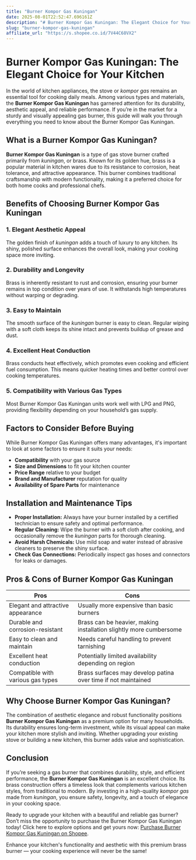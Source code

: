 ```yaml
---
title: "Burner Kompor Gas Kuningan"
date: 2025-08-01T22:52:47.696161Z
description: "# Burner Kompor Gas Kuningan: The Elegant Choice for Your Kitchen..."
slug: "burner-kompor-gas-kuningan"
affiliate_url: "https://s.shopee.co.id/7V44C68VX2"
---
```

# Burner Kompor Gas Kuningan: The Elegant Choice for Your Kitchen

In the world of kitchen appliances, the stove or *kompor gas* remains an essential tool for cooking daily meals. Among various types and materials, the **Burner Kompor Gas Kuningan** has garnered attention for its durability, aesthetic appeal, and reliable performance. If you’re in the market for a sturdy and visually appealing gas burner, this guide will walk you through everything you need to know about the Burner Kompor Gas Kuningan.

## What is a Burner Kompor Gas Kuningan?

**Burner Kompor Gas Kuningan** is a type of gas stove burner crafted primarily from *kuningan*, or brass. Known for its golden hue, brass is a popular material in kitchen wares due to its resistance to corrosion, heat tolerance, and attractive appearance. This burner combines traditional craftsmanship with modern functionality, making it a preferred choice for both home cooks and professional chefs.

## Benefits of Choosing Burner Kompor Gas Kuningan

### 1. Elegant Aesthetic Appeal

The golden finish of *kuningan* adds a touch of luxury to any kitchen. Its shiny, polished surface enhances the overall look, making your cooking space more inviting.

### 2. Durability and Longevity

Brass is inherently resistant to rust and corrosion, ensuring your burner remains in top condition over years of use. It withstands high temperatures without warping or degrading.

### 3. Easy to Maintain

The smooth surface of the *kuningan* burner is easy to clean. Regular wiping with a soft cloth keeps its shine intact and prevents buildup of grease and dust.

### 4. Excellent Heat Conduction

Brass conducts heat effectively, which promotes even cooking and efficient fuel consumption. This means quicker heating times and better control over cooking temperatures.

### 5. Compatibility with Various Gas Types

Most Burner Kompor Gas Kuningan units work well with LPG and PNG, providing flexibility depending on your household’s gas supply.

## Factors to Consider Before Buying

While Burner Kompor Gas Kuningan offers many advantages, it's important to look at some factors to ensure it suits your needs:

- **Compatibility** with your gas source
- **Size and Dimensions** to fit your kitchen counter
- **Price Range** relative to your budget
- **Brand and Manufacturer** reputation for quality
- **Availability of Spare Parts** for maintenance

## Installation and Maintenance Tips

- **Proper Installation:** Always have your burner installed by a certified technician to ensure safety and optimal performance.
- **Regular Cleaning:** Wipe the burner with a soft cloth after cooking, and occasionally remove the *kuningan* parts for thorough cleaning.
- **Avoid Harsh Chemicals:** Use mild soap and water instead of abrasive cleaners to preserve the shiny surface.
- **Check Gas Connections:** Periodically inspect gas hoses and connectors for leaks or damages.

## Pros & Cons of Burner Kompor Gas Kuningan

| Pros                                              | Cons                                               |
|----------------------------------------------------|---------------------------------------------------|
| Elegant and attractive appearance               | Usually more expensive than basic burners        |
| Durable and corrosion-resistant                  | Brass can be heavier, making installation slightly more cumbersome |
| Easy to clean and maintain                        | Needs careful handling to prevent tarnishing   |
| Excellent heat conduction                         | Potentially limited availability depending on region |
| Compatible with various gas types                  | Brass surfaces may develop patina over time if not maintained |

## Why Choose Burner Kompor Gas Kuningan?

The combination of aesthetic elegance and robust functionality positions **Burner Kompor Gas Kuningan** as a premium option for many households. Its durability ensures long-term investment, while its visual appeal can make your kitchen more stylish and inviting. Whether upgrading your existing stove or building a new kitchen, this burner adds value and sophistication.

## Conclusion

If you’re seeking a gas burner that combines durability, style, and efficient performance, the **Burner Kompor Gas Kuningan** is an excellent choice. Its brass construction offers a timeless look that complements various kitchen styles, from traditional to modern. By investing in a high-quality *kompor gas* made from *kuningan*, you ensure safety, longevity, and a touch of elegance in your cooking space.

Ready to upgrade your kitchen with a beautiful and reliable gas burner? Don’t miss the opportunity to purchase the Burner Kompor Gas Kuningan today! Click here to explore options and get yours now: [Purchase Burner Kompor Gas Kuningan on Shopee](https://s.shopee.co.id/7V44C68VX2).  

Enhance your kitchen's functionality and aesthetic with this premium brass burner — your cooking experience will never be the same!